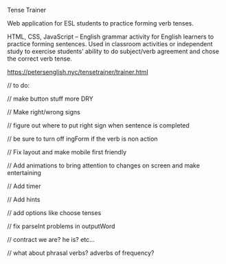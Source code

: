 Tense Trainer

Web application for ESL students to practice forming verb tenses.

HTML, CSS, JavaScript – English grammar activity for English learners to practice forming sentences. Used in classroom activities or independent study to exercise students’ ability to do subject/verb agreement and chose the correct verb tense. 

https://petersenglish.nyc/tensetrainer/trainer.html

// to do:

// make button stuff more DRY

// Make right/wrong signs

// figure out where to put right sign when sentence is completed

// be sure to turn off ingForm if the verb is non action

// Fix layout and make mobile first friendly

// Add animations to bring attention to changes on screen and make entertaining

// Add timer

// Add hints


// add options like choose tenses

// fix parseInt problems in outputWord

// contract we are? he is? etc...

// what about phrasal verbs? adverbs of frequency?

